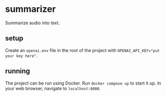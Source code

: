 # summarizer
Summarize audio into text.

## setup

Create an `openai.env` file in the root of the project with `OPENAI_API_KEY="put your key here"`.

## running

The project can be run using Docker. Run `docker compose up` to start it up. In your web browser, navigate to `localhost:8000`.
